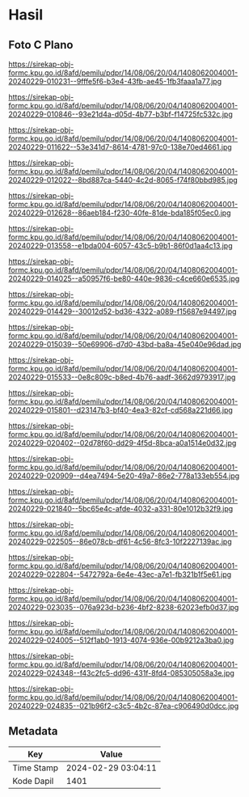 # Hasil

## Foto C Plano

https://sirekap-obj-formc.kpu.go.id/8afd/pemilu/pdpr/14/08/06/20/04/1408062004001-20240229-010231--9fffe5f6-b3e4-43fb-ae45-1fb3faaa1a77.jpg

https://sirekap-obj-formc.kpu.go.id/8afd/pemilu/pdpr/14/08/06/20/04/1408062004001-20240229-010846--93e21d4a-d05d-4b77-b3bf-f14725fc532c.jpg

https://sirekap-obj-formc.kpu.go.id/8afd/pemilu/pdpr/14/08/06/20/04/1408062004001-20240229-011622--53e341d7-8614-4781-97c0-138e70ed4661.jpg

https://sirekap-obj-formc.kpu.go.id/8afd/pemilu/pdpr/14/08/06/20/04/1408062004001-20240229-012022--8bd887ca-5440-4c2d-8065-f74f80bbd985.jpg

https://sirekap-obj-formc.kpu.go.id/8afd/pemilu/pdpr/14/08/06/20/04/1408062004001-20240229-012628--86aeb184-f230-40fe-81de-bda185f05ec0.jpg

https://sirekap-obj-formc.kpu.go.id/8afd/pemilu/pdpr/14/08/06/20/04/1408062004001-20240229-013558--e1bda004-6057-43c5-b9b1-86f0d1aa4c13.jpg

https://sirekap-obj-formc.kpu.go.id/8afd/pemilu/pdpr/14/08/06/20/04/1408062004001-20240229-014025--a50957f6-be80-440e-9836-c4ce660e6535.jpg

https://sirekap-obj-formc.kpu.go.id/8afd/pemilu/pdpr/14/08/06/20/04/1408062004001-20240229-014429--30012d52-bd36-4322-a089-f15687e94497.jpg

https://sirekap-obj-formc.kpu.go.id/8afd/pemilu/pdpr/14/08/06/20/04/1408062004001-20240229-015039--50e69906-d7d0-43bd-ba8a-45e040e96dad.jpg

https://sirekap-obj-formc.kpu.go.id/8afd/pemilu/pdpr/14/08/06/20/04/1408062004001-20240229-015533--0e8c809c-b8ed-4b76-aadf-3662d9793917.jpg

https://sirekap-obj-formc.kpu.go.id/8afd/pemilu/pdpr/14/08/06/20/04/1408062004001-20240229-015801--d23147b3-bf40-4ea3-82cf-cd568a221d66.jpg

https://sirekap-obj-formc.kpu.go.id/8afd/pemilu/pdpr/14/08/06/20/04/1408062004001-20240229-020402--02d78f60-dd29-4f5d-8bca-a0a1514e0d32.jpg

https://sirekap-obj-formc.kpu.go.id/8afd/pemilu/pdpr/14/08/06/20/04/1408062004001-20240229-020909--d4ea7494-5e20-49a7-86e2-778a133eb554.jpg

https://sirekap-obj-formc.kpu.go.id/8afd/pemilu/pdpr/14/08/06/20/04/1408062004001-20240229-021840--5bc65e4c-afde-4032-a331-80e1012b32f9.jpg

https://sirekap-obj-formc.kpu.go.id/8afd/pemilu/pdpr/14/08/06/20/04/1408062004001-20240229-022505--86e078cb-df61-4c56-8fc3-10f2227139ac.jpg

https://sirekap-obj-formc.kpu.go.id/8afd/pemilu/pdpr/14/08/06/20/04/1408062004001-20240229-022804--5472792a-6e4e-43ec-a7e1-fb321b1f5e61.jpg

https://sirekap-obj-formc.kpu.go.id/8afd/pemilu/pdpr/14/08/06/20/04/1408062004001-20240229-023035--076a923d-b236-4bf2-8238-62023efb0d37.jpg

https://sirekap-obj-formc.kpu.go.id/8afd/pemilu/pdpr/14/08/06/20/04/1408062004001-20240229-024005--512f1ab0-1913-4074-936e-00b9212a3ba0.jpg

https://sirekap-obj-formc.kpu.go.id/8afd/pemilu/pdpr/14/08/06/20/04/1408062004001-20240229-024348--f43c2fc5-dd96-431f-8fd4-085305058a3e.jpg

https://sirekap-obj-formc.kpu.go.id/8afd/pemilu/pdpr/14/08/06/20/04/1408062004001-20240229-024835--021b96f2-c3c5-4b2c-87ea-c906490d0dcc.jpg


## Metadata

| Key        | Value               |
| ---------- | ------------------- |
| Time Stamp | 2024-02-29 03:04:11 |
| Kode Dapil | 1401                |



